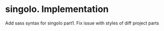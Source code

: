 # singolo. Implementation

Add sass syntax for singolo part1. 
Fix issue with styles of diff project parts